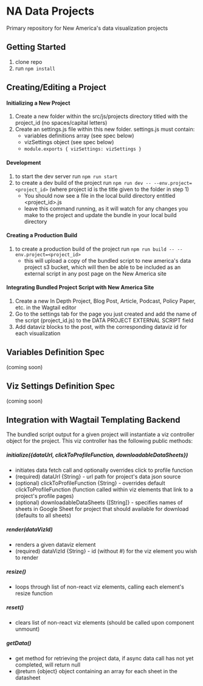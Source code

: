 # NA Data Projects

Primary repository for New America's data visualization projects

## Getting Started

1. clone repo
2. run ``` npm install ```

## Creating/Editing a Project

#### Initializing a New Project
1. Create a new folder within the src/js/projects directory titled with the project_id (no spaces/capital letters)
2. Create an settings.js file within this new folder.  settings.js must contain:
    * variables definitions array (see spec below)
    * vizSettings object (see spec below)
    * ``` module.exports { vizSettings: vizSettings } ```

#### Development

1. to start the dev server run ``` npm run start ```
2. to create a dev build of the project run ``` npm run dev -- --env.project=<project_id> ``` 
(where project id is the title given to the folder in step 1) 
    * You should now see a file in the local build directory entitled <project_id>.js
    * leave this command running, as it will watch for any changes you make to the project and update the bundle in your local build directory
    
#### Creating a Production Build
1. to create a production build of the project run ``` npm run build -- --env.project=<project_id> ```
    * this will upload a copy of the bundled script to new america's data project s3 bucket, which will then be able to be included as an external script in any post page on the New America site  
    
#### Integrating Bundled Project Script with New America Site
1. Create a new In Depth Project, Blog Post, Article, Podcast, Policy Paper, etc. in the Wagtail editor
2. Go to the settings tab for the page you just created and add the name of the script (project_id.js) to the DATA PROJECT EXTERNAL SCRIPT field
3. Add dataviz blocks to the post, with the corresponding dataviz id for each visualization

## Variables Definition Spec
(coming soon)

## Viz Settings Definition Spec
(coming soon)

## Integration with Wagtail Templating Backend

The bundled script output for a given project will instantiate a viz controller object for the project.  This viz controller has the following public methods:

##### initialize({dataUrl, clickToProfileFunction, downloadableDataSheets})
* initiates data fetch call and optionally overrides click to profile function
* (required) dataUrl {String} - url path for project's data json source
* (optional) clickToProfileFunction {String} - overrides default clickToProfileFunction (function called within viz elements that link to a project's profile pages)
* (optional) downloadableDataSheets {[String]} - specifies names of sheets in Google Sheet for project that should available for download (defaults to all sheets)

##### render(dataVizId)
* renders a given dataviz element
* (required) dataVizId {String} - id (without #) for the viz element you wish to render

##### resize()
* loops through list of non-react viz elements, calling each element's resize function

##### reset()
* clears list of non-react viz elements (should be called upon component unmount)

##### getData()
* get method for retrieving the project data, if async data call has not yet completed, will return null
* @return {object} object containing an array for each sheet in the datasheet

